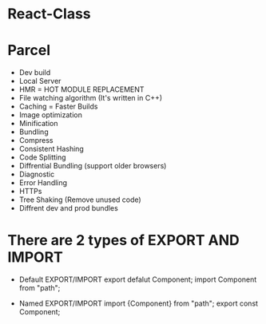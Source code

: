 # React-Class

# Parcel

- Dev build
- Local Server
- HMR = HOT MODULE REPLACEMENT
- File watching algorithm (It's written in C++)
- Caching = Faster Builds
- Image optimization
- Minification
- Bundling
- Compress
- Consistent Hashing
- Code Splitting
- Diffrential Bundling (support older browsers)
- Diagnostic
- Error Handling
- HTTPs
- Tree Shaking (Remove unused code)
- Diffrent dev and prod bundles

# There are 2 types of EXPORT AND IMPORT

- Default EXPORT/IMPORT
  export defalut Component;
  import Component from "path";

- Named EXPORT/IMPORT
  import {Component} from "path";
  export const Component;
